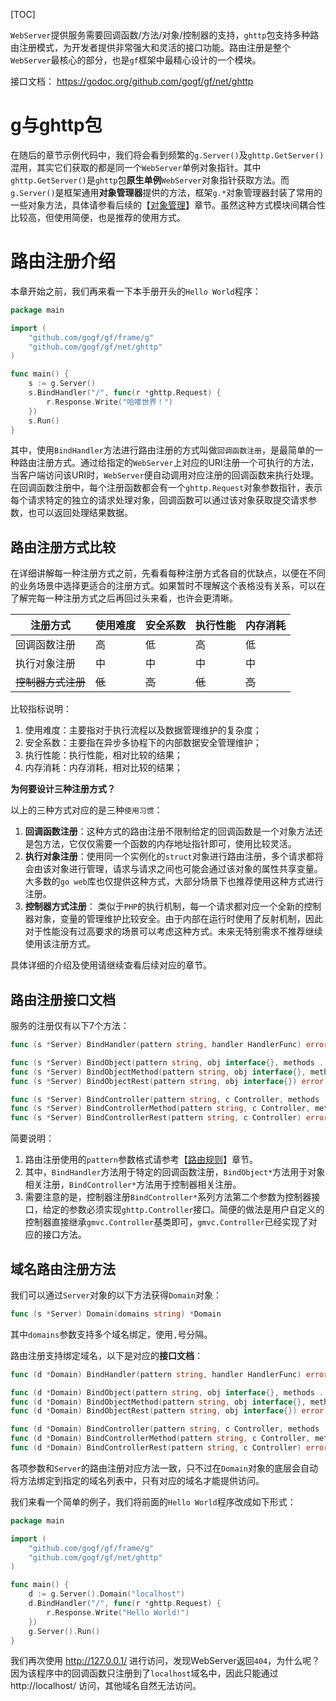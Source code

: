 
[TOC]

`WebServer`提供服务需要回调函数/方法/对象/控制器的支持，`ghttp`包支持多种路由注册模式，为开发者提供非常强大和灵活的接口功能。路由注册是整个`WebServer`最核心的部分，也是`gf`框架中最精心设计的一个模块。

接口文档：
https://godoc.org/github.com/gogf/gf/net/ghttp

# g与ghttp包

在随后的章节示例代码中，我们将会看到频繁的`g.Server()`及`ghttp.GetServer()`混用，其实它们获取的都是同一个`WebServer`单例对象指针。其中`ghttp.GetServer()`是`ghttp`包**原生单例**`WebServer`对象指针获取方法。而`g.Server()`是框架通用**对象管理器**提供的方法，框架`g.*`对象管理器封装了常用的一些对象方法，具体请参看后续的【[对象管理](frame/g/index.md)】章节。虽然这种方式模块间耦合性比较高，但使用简便，也是推荐的使用方式。


# 路由注册介绍

本章开始之前，我们再来看一下本手册开头的`Hello World`程序：
```go
package main

import (
    "github.com/gogf/gf/frame/g"
    "github.com/gogf/gf/net/ghttp"
)

func main() {
    s := g.Server()
    s.BindHandler("/", func(r *ghttp.Request) {
        r.Response.Write("哈喽世界！")
    })
    s.Run()
}
```
其中，使用`BindHandler`方法进行路由注册的方式叫做`回调函数注册`，是最简单的一种路由注册方式。通过给指定的`WebServer`上对应的URI注册一个可执行的方法，当客户端访问该URI时，`WebServer`便自动调用对应注册的回调函数来执行处理。在回调函数注册中，每个注册函数都会有一个`ghttp.Request`对象参数指针，表示每个请求特定的独立的请求处理对象，回调函数可以通过该对象获取提交请求参数，也可以返回处理结果数据。

## 路由注册方式比较

在详细讲解每一种注册方式之前，先看看每种注册方式各自的优缺点，以便在不同的业务场景中选择更适合的注册方式。如果暂时不理解这个表格没有关系，可以在了解完每一种注册方式之后再回过头来看，也许会更清晰。

|  注册方式        |  使用难度  |  安全系数  |  执行性能  | 内存消耗  |
| ---                   |     ---       | --- | --- | ---|
|  回调函数注册  |  高  |  低  |  高  | 低 |
|  执行对象注册  |  中  |  中  |  中  | 中 |
|  ~~控制器方式注册~~ |  ~~低~~  |   ~~高~~ |  ~~低~~  |  ~~高~~ |

比较指标说明：
1. 使用难度：主要指对于执行流程以及数据管理维护的复杂度；
1. 安全系数：主要指在异步多协程下的内部数据安全管理维护；
1. 执行性能：执行性能，相对比较的结果；
1. 内存消耗：内存消耗，相对比较的结果；

**为何要设计三种注册方式？**


以上的三种方式对应的是三种`使用习惯`：

1. **回调函数注册**：这种方式的路由注册不限制给定的回调函数是一个对象方法还是包方法，它仅仅需要一个函数的内存地址指针即可，使用比较灵活。
1. **执行对象注册**：使用同一个实例化的`struct`对象进行路由注册，多个请求都将会由该对象进行管理，请求与请求之间也可能会通过该对象的属性共享变量。大多数的`go web`库也仅提供这种方式，大部分场景下也推荐使用这种方式进行注册。
1. **控制器方式注册**： 类似于`PHP`的执行机制，每一个请求都对应一个全新的控制器对象，变量的管理维护比较安全。由于内部在运行时使用了反射机制，因此对于性能没有过高要求的场景可以考虑这种方式。未来无特别需求不推荐继续使用该注册方式。

具体详细的介绍及使用请继续查看后续对应的章节。



## 路由注册接口文档

服务的注册仅有以下7个方法：

```go
func (s *Server) BindHandler(pattern string, handler HandlerFunc) error

func (s *Server) BindObject(pattern string, obj interface{}, methods ...string) error
func (s *Server) BindObjectMethod(pattern string, obj interface{}, method string) error
func (s *Server) BindObjectRest(pattern string, obj interface{}) error

func (s *Server) BindController(pattern string, c Controller, methods ...string) error
func (s *Server) BindControllerMethod(pattern string, c Controller, method string) error
func (s *Server) BindControllerRest(pattern string, c Controller) error
```

简要说明：
1. 路由注册使用的`pattern`参数格式请参考【[路由规则](net/ghttp/router/rules.md)】章节。
1. 其中，`BindHandler`方法用于特定的回调函数注册，`BindObject*`方法用于对象相关注册，`BindController*`方法用于控制器相关注册。
1. 需要注意的是，控制器注册`BindController*`系列方法第二个参数为控制器接口，给定的参数必须实现`ghttp.Controller`接口。简便的做法是用户自定义的控制器直接继承`gmvc.Controller`基类即可，`gmvc.Controller`已经实现了对应的接口方法。


## 域名路由注册方法

我们可以通过`Server`对象的以下方法获得`Domain`对象：
```go
func (s *Server) Domain(domains string) *Domain
```
其中`domains`参数支持多个域名绑定，使用`,`号分隔。

路由注册支持绑定域名，以下是对应的**接口文档**：
```go
func (d *Domain) BindHandler(pattern string, handler HandlerFunc) error

func (d *Domain) BindObject(pattern string, obj interface{}, methods ...string) error
func (d *Domain) BindObjectMethod(pattern string, obj interface{}, method string) error
func (d *Domain) BindObjectRest(pattern string, obj interface{}) error

func (d *Domain) BindController(pattern string, c Controller, methods ...string) error
func (d *Domain) BindControllerMethod(pattern string, c Controller, method string) error
func (d *Domain) BindControllerRest(pattern string, c Controller) error
```
各项参数和`Server`的路由注册对应方法一致，只不过在`Domain`对象的底层会自动将方法绑定到指定的域名列表中，只有对应的域名才能提供访问。

我们来看一个简单的例子，我们将前面的`Hello World`程序改成如下形式：
```go
package main

import (
    "github.com/gogf/gf/frame/g"
    "github.com/gogf/gf/net/ghttp"
)

func main() {
    d := g.Server().Domain("localhost")
    d.BindHandler("/", func(r *ghttp.Request) {
        r.Response.Write("Hello World!")
    })
    g.Server().Run()
}
```
我们再次使用 http://127.0.0.1/ 进行访问，发现WebServer返回`404`，为什么呢？因为该程序中的回调函数只注册到了`localhost`域名中，因此只能通过 http://localhost/ 访问，其他域名自然无法访问。

